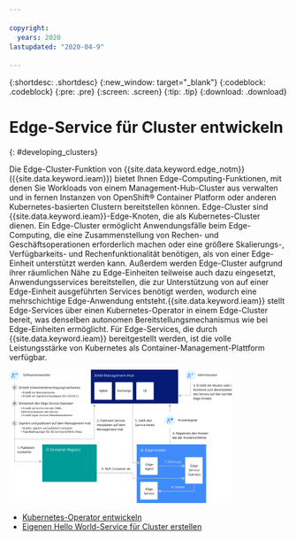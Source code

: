 ```yaml
---

copyright:
  years: 2020
lastupdated: "2020-04-9"

---
```


{:shortdesc: .shortdesc}
{:new_window: target="_blank"}
{:codeblock: .codeblock}
{:pre: .pre}
{:screen: .screen}
{:tip: .tip}
{:download: .download}

# Edge-Service für Cluster entwickeln
{: #developing_clusters}

Die Edge-Cluster-Funktion von {{site.data.keyword.edge_notm}} ({{site.data.keyword.ieam}}) bietet Ihnen Edge-Computing-Funktionen, mit denen Sie Workloads von einem Management-Hub-Cluster aus verwalten und in fernen Instanzen von OpenShift® Container Platform oder anderen Kubernetes-basierten Clustern bereitstellen können. Edge-Cluster sind {{site.data.keyword.ieam}}-Edge-Knoten, die als Kubernetes-Cluster dienen. Ein Edge-Cluster ermöglicht Anwendungsfälle beim Edge-Computing, die eine Zusammenstellung von Rechen- und Geschäftsoperationen erforderlich machen oder eine größere Skalierungs-, Verfügbarkeits- und Rechenfunktionalität benötigen, als von einer Edge-Einheit unterstützt werden kann. Außerdem werden Edge-Cluster aufgrund ihrer räumlichen Nähe zu Edge-Einheiten teilweise auch dazu eingesetzt, Anwendungsservices bereitstellen, die zur Unterstützung von auf einer Edge-Einheit ausgeführten Services benötigt werden, wodurch eine mehrschichtige Edge-Anwendung entsteht.{{site.data.keyword.ieam}} stellt Edge-Services über einen Kubernetes-Operator in einem Edge-Cluster bereit, was denselben autonomen Bereitstellungsmechanismus wie bei Edge-Einheiten ermöglicht. Für Edge-Services, die durch {{site.data.keyword.ieam}} bereitgestellt werden, ist die volle Leistungsstärke von Kubernetes als Container-Management-Plattform verfügbar.

<img src="../../images/edge/03b_Developing_edge_service_for_cluster.svg" width="80%" alt="Entwicklung eines Edge-Service für Cluster">

* [Kubernetes-Operator entwickeln](service_operators.md)
* [Eigenen Hello World-Service für Cluster erstellen](creating_hello_world.md)
